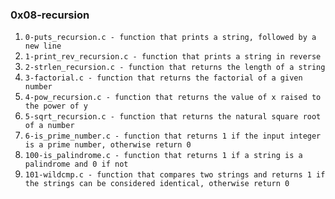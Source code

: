 ### 0x08-recursion

1. `0-puts_recursion.c - function that prints a string, followed by a new line` 
2. `1-print_rev_recursion.c - function that prints a string in reverse` 
3. `2-strlen_recursion.c - function that returns the length of a string` 
4. `3-factorial.c - function that returns the factorial of a given number`
5. `4-pow_recursion.c - function that returns the value of x raised to the power of y`
6. `5-sqrt_recursion.c - function that returns the natural square root of a number` 
7. `6-is_prime_number.c - function that returns 1 if the input integer is a prime number, otherwise return 0` 
8. `100-is_palindrome.c - function that returns 1 if a string is a palindrome and 0 if not` 
9. `101-wildcmp.c - function that compares two strings and returns 1 if the strings can be considered identical, otherwise return 0`
